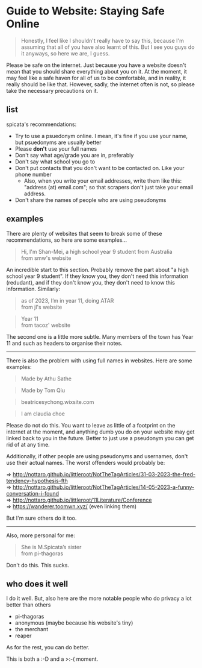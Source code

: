 # Guide to Website: Staying Safe Online

> Honestly, I feel like I shouldn't really have to say this, because I'm assuming that all of you have also learnt of this. But I see you guys do it anyways, so here we are, I guess.

Please be safe on the internet. Just because you have a website doesn't mean that you should share everything about you on it. At the moment, it may feel like a safe haven for all of us to be comfortable, and in reality, it really should be like that. However, sadly, the internet often is not, so please take the necessary precautions on it.

## list

spicata's recommendations:
- Try to use a psuedonym online. I mean, it's fine if you use your name, but psuedonyms are usually better
- Please **don't** use your full names
- Don't say what age/grade you are in, preferably
- Don't say what school you go to
- Don't put contacts that you don't want to be contacted on. Like your phone number
    - Also, when you write your email addresses, write them like this: "address (at) email.com"; so that scrapers don't just take your email address.
- Don't share the names of people who are using pseudonyms

## examples

There are plenty of websites that seem to break some of these recommendations, so here are some examples...

> Hi, I'm Shan-Mei, a high school year 9 student from Australia  
> from smw's website

An incredible start to this section. Probably remove the part about "a high school year 9 student". If they know you, they don't need this information (redudant), and if they don't know you, they don't need to know this information. Similarly:

> as of 2023, I’m in year 11, doing ATAR  
> from jl's website

> Year 11  
> from tacoz' website

The second one is a little more subtle. Many members of the town has Year 11 and such as headers to organise their notes.

---

There is also the problem with using full names in websites. Here are some examples:

> Made by Athu Sathe

> Made by Tom Qiu

> beatricesychong.wixsite.com

> I am claudia choe

Please do not do this. You want to leave as little of a footprint on the internet at the moment, and anything dumb you do on your website may get linked back to you in the future. Better to just use a pseudonym you can get rid of at any time.

Additionally, if other people are using pseudonyms and usernames, don't use their actual names. The worst offenders would probably be:

=> http://nottaro.github.io/littleroot/NotTheTagArticles/31-03-2023-the-fred-tendency-hypothesis-fth  
=> http://nottaro.github.io/littleroot/NotTheTagArticles/14-05-2023-a-funny-conversation-i-found  
=> http://nottaro.github.io/littleroot/11Literature/Conference  
=> https://wanderer.toomwn.xyz/ (even linking them)

But I'm sure others do it too.

---

Also, more personal for me:

> She is M.Spicata’s sister  
> from pi-thagoras

Don't do this. This sucks.

## who does it well

I do it well. But, also here are the more notable people who do privacy a lot better than others
- pi-thagoras
- anonymous (maybe because his website's tiny)
- the merchant
- reaper

As for the rest, you can do better.

This is both a :-D and a >:-( moment.
